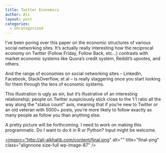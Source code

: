 ```yaml
---
title: Twitter Economics
author: Ali
layout: post
categories:
  - Uncategorized
---
```

I&#8217;ve been poring over this paper on the economic structures of various social networking sites. It&#8217;s actually really interesting how the reciprocal economy on Twitter (Follow Friday, Follow Back, etc&#8230;) contrasts with market economic systems like Quora&#8217;s credit system, Reddit&#8217;s upvotes, and others.

And the range of economies on social networking sites &#8211; LinkedIn, Facebook, StackOverflow, et al &#8211; is really staggering once you start looking for them through the lens of economic systems.

This illustration is ugly as sin, but it&#8217;s illustrative of an interesting relationship; people on Twitter suspiciously stick close to the 1:1 ratio all the way along the "status count" axis, meaning that if you&#8217;re new to Twitter or an old veteran with 5000+ posts, you&#8217;re more likely to follow exactly as many people as follow you than anything else.

A pretty picture will be forthcoming. I need to work on making this programmatic. Do I want to do it in R or Python? Input might be welcome.

<a href="http://ali-alkhatib.com/content/final.png" rel="attachment wp-att-87"><imgsrc="http://ali-alkhatib.com/content/final.png" alt="" title="final-png" class="alignnone size-full wp-image-87" /></a>
